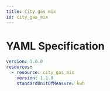 ```yaml
---
title: City gas mix
id: city_gas_mix
---
```




# YAML Specification

```yaml
version: 1.0.0
resources:
  - resource: city_gas_mix
    version: 1.1.0
    standardUnitOfMeasure: kwh

```



